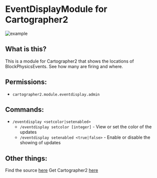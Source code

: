 # EventDisplayModule for Cartographer2
![example](https://i.imgur.com/IwxrYMY.png)
## What is this?
This is a module for Cartographer2 that shows the locations of BlockPhysicsEvents. See how many are firing and where.

## Permissions:
- `cartographer2.module.eventdisplay.admin`

## Commands:
- `/eventdisplay <setcolor|setenabled>`
  - `/eventdisplay setcolor [integer]` - View or set the color of the updates
  - `/eventdisplay setenabled <true|false>` - Enable or disable the showing of updates

## Other things:
Find the source [here](https://github.com/BananaPuncher714/UpdateDisplayModule)
Get Cartographer2 [here](https://www.spigotmc.org/resources/cartographer-2-1-8-9-1-15-1-the-best-minimap-plugin-for-bukkit.46922/)